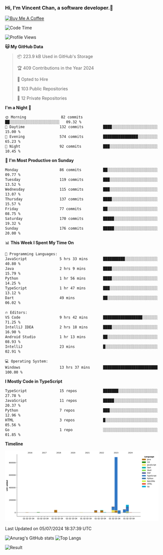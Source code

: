 ### Hi, I'm Vincent Chan, a software developer.👋
<a href="https://buymeacoffee.com/vincentchan" target="_blank"><img src="https://www.buymeacoffee.com/assets/img/custom_images/orange_img.png" alt="Buy Me A Coffee" style="height: 41px !important;width: 174px !important;box-shadow: 0px 3px 2px 0px rgba(190, 190, 190, 0.5) !important;-webkit-box-shadow: 0px 3px 2px 0px rgba(190, 190, 190, 0.5) !important;" ></a>
<!--
**hkvincent/hkvincent** is a ✨ _special_ ✨ repository because its `README.md` (this file) appears on your GitHub profile.

Here are some ideas to get you started:

- 🔭 I’m currently working on ...
- 🌱 I’m currently learning ...
- 👯 I’m looking to collaborate on ...
- 🤔 I’m looking for help with ...
- 💬 Ask me about ...
- 📫 How to reach me: ...
- 😄 Pronouns: ...
- ⚡ Fun fact: ...
-->
<!--START_SECTION:waka-->
![Code Time](http://img.shields.io/badge/Code%20Time-1%2C283%20hrs%2010%20mins-blue)

![Profile Views](http://img.shields.io/badge/Profile%20Views-11-blue)

**🐱 My GitHub Data** 

> 📦 223.9 kB Used in GitHub's Storage 
 > 
> 🏆 409 Contributions in the Year 2024
 > 
> 💼 Opted to Hire
 > 
> 📜 103 Public Repositories 
 > 
> 🔑 12 Private Repositories 
 > 
**I'm a Night 🦉** 

```text
🌞 Morning                82 commits          ██░░░░░░░░░░░░░░░░░░░░░░░   09.32 % 
🌆 Daytime                132 commits         ████░░░░░░░░░░░░░░░░░░░░░   15.00 % 
🌃 Evening                574 commits         ████████████████░░░░░░░░░   65.23 % 
🌙 Night                  92 commits          ███░░░░░░░░░░░░░░░░░░░░░░   10.45 % 
```
📅 **I'm Most Productive on Sunday** 

```text
Monday                   86 commits          ██░░░░░░░░░░░░░░░░░░░░░░░   09.77 % 
Tuesday                  119 commits         ███░░░░░░░░░░░░░░░░░░░░░░   13.52 % 
Wednesday                115 commits         ███░░░░░░░░░░░░░░░░░░░░░░   13.07 % 
Thursday                 137 commits         ████░░░░░░░░░░░░░░░░░░░░░   15.57 % 
Friday                   77 commits          ██░░░░░░░░░░░░░░░░░░░░░░░   08.75 % 
Saturday                 170 commits         █████░░░░░░░░░░░░░░░░░░░░   19.32 % 
Sunday                   176 commits         █████░░░░░░░░░░░░░░░░░░░░   20.00 % 
```


📊 **This Week I Spent My Time On** 

```text
💬 Programming Languages: 
JavaScript               5 hrs 33 mins       ██████████░░░░░░░░░░░░░░░   40.80 % 
Java                     2 hrs 9 mins        ████░░░░░░░░░░░░░░░░░░░░░   15.79 % 
Python                   1 hr 56 mins        ████░░░░░░░░░░░░░░░░░░░░░   14.25 % 
TypeScript               1 hr 47 mins        ███░░░░░░░░░░░░░░░░░░░░░░   13.12 % 
Dart                     49 mins             ██░░░░░░░░░░░░░░░░░░░░░░░   06.02 % 

🔥 Editors: 
VS Code                  9 hrs 42 mins       ██████████████████░░░░░░░   71.25 % 
IntelliJ IDEA            2 hrs 18 mins       ████░░░░░░░░░░░░░░░░░░░░░   16.90 % 
Android Studio           1 hr 13 mins        ██░░░░░░░░░░░░░░░░░░░░░░░   08.93 % 
IntelliJ                 23 mins             █░░░░░░░░░░░░░░░░░░░░░░░░   02.91 % 

💻 Operating System: 
Windows                  13 hrs 37 mins      █████████████████████████   100.00 % 
```

**I Mostly Code in TypeScript** 

```text
TypeScript               15 repos            ███████░░░░░░░░░░░░░░░░░░   27.78 % 
JavaScript               11 repos            █████░░░░░░░░░░░░░░░░░░░░   20.37 % 
Python                   7 repos             ███░░░░░░░░░░░░░░░░░░░░░░   12.96 % 
HTML                     3 repos             █░░░░░░░░░░░░░░░░░░░░░░░░   05.56 % 
Go                       1 repo              ░░░░░░░░░░░░░░░░░░░░░░░░░   01.85 % 
```



**Timeline**

![Lines of Code chart](https://raw.githubusercontent.com/hkvincent/hkvincent/main/assets/bar_graph.png)


 Last Updated on 05/07/2024 18:37:39 UTC
<!--END_SECTION:waka-->
![Anurag's GitHub stats](https://github-readme-stats.vercel.app/api?username=hkvincent&rank_icon=github&hide=contribs,prs)
![Top Langs](https://github-readme-stats.vercel.app/api/top-langs/?username=hkvincent&layout=compact)

![Result](https://image-keeper.vincentchan.workers.dev/file/eff033ac20714fe72c62b.png)
